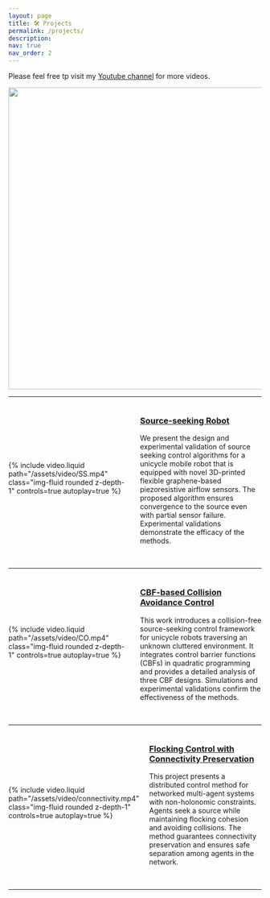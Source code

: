 ```yaml
---
layout: page
title: 🛠️ Projects
permalink: /projects/
description:
nav: true
nav_order: 2
---
```


<style>
.project-container {
  display: flex;
  align-items: center;
  margin-bottom: 2rem;
}
.project-video {
  flex: 1;
  padding-right: 20px;
}
.project-text {
  flex: 1;
}
@media (max-width: 768px) {
  .project-container {
    flex-direction: column;
  }
  .project-video, .project-text {
    padding-right: 0;
    width: 100%;
  }
}
</style>

Please feel free tp visit my [Youtube channel](https://www.youtube.com/channel/UCAduhzSeh_5dEN9CteFiM9w) for more videos.

<center class="half">
  <img src="/assets/video/tinghua.gif" width="600"/>
</center>

---

<div class="project-container">
  <div class="project-video">
    {% include video.liquid path="/assets/video/SS.mp4" class="img-fluid rounded z-depth-1" controls=true autoplay=true %}
  </div>
  <div class="project-text">
    <h3><a href="https://ieeexplore.ieee.org/stamp/stamp.jsp?tp=&arnumber=9458274&tag=1">Source-seeking Robot</a></h3>
    <p>
      We present the design and experimental validation of source seeking control algorithms for a unicycle mobile robot that is equipped with novel 3D-printed flexible graphene-based piezoresistive airflow sensors. The proposed algorithm ensures convergence to the source even with partial sensor failure. Experimental validations demonstrate the efficacy of the methods.
    </p>
  </div>
</div>

---

<div class="project-container">
  <div class="project-video">
    {% include video.liquid path="/assets/video/CO.mp4" class="img-fluid rounded z-depth-1" controls=true autoplay=true %}
  </div>
  <div class="project-text">
    <h3><a href="https://ieeexplore.ieee.org/document/10735338">CBF-based Collision Avoidance Control</a></h3>
    <p>
      This work introduces a collision-free source-seeking control framework for unicycle robots traversing an unknown cluttered environment. It integrates control barrier functions (CBFs) in quadratic programming and provides a detailed analysis of three CBF designs. Simulations and experimental validations confirm the effectiveness of the methods.
    </p>
  </div>
</div>

---

<div class="project-container">
  <div class="project-video">
    {% include video.liquid path="/assets/video/connectivity.mp4" class="img-fluid rounded z-depth-1" controls=true autoplay=true %}
  </div>
  <div class="project-text">
    <h3><a href="https://arxiv.org/pdf/2301.04576.pdf">Flocking Control with Connectivity Preservation</a></h3>
    <p>
      This project presents a distributed control method for networked multi-agent systems with non-holonomic constraints. Agents seek a source while maintaining flocking cohesion and avoiding collisions. The method guarantees connectivity preservation and ensures safe separation among agents in the network.
    </p>
  </div>
</div>

---